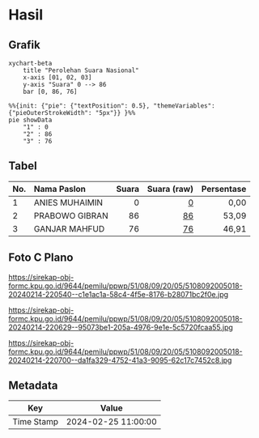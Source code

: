 # Hasil

## Grafik

```mermaid
xychart-beta
    title "Perolehan Suara Nasional"
    x-axis [01, 02, 03]
    y-axis "Suara" 0 --> 86
    bar [0, 86, 76]
```

```mermaid
%%{init: {"pie": {"textPosition": 0.5}, "themeVariables": {"pieOuterStrokeWidth": "5px"}} }%%
pie showData
    "1" : 0
    "2" : 86
    "3" : 76
```

## Tabel

| No. | Nama Paslon    | Suara | Suara (raw) | Persentase |
|:--- |:-------------- | -----:| -----------:| ----------:|
| 1   | ANIES MUHAIMIN | 0     | [0][p-1]    | 0,00       |
| 2   | PRABOWO GIBRAN | 86    | [86][p-2]   | 53,09      |
| 3   | GANJAR MAHFUD  | 76    | [76][p-3]   | 46,91      |


[p-1]: https://github.com/gigit-pemilu/pemilu-2024/blob/main/pilpres/hitung-suara/sub/51-bali/sub/08-buleleng/sub/09-tejakula/sub/2005-bondalem/sub/018-tps/sub/paslon-1.txt
[p-2]: https://github.com/gigit-pemilu/pemilu-2024/blob/main/pilpres/hitung-suara/sub/51-bali/sub/08-buleleng/sub/09-tejakula/sub/2005-bondalem/sub/018-tps/sub/paslon-2.txt
[p-3]: https://github.com/gigit-pemilu/pemilu-2024/blob/main/pilpres/hitung-suara/sub/51-bali/sub/08-buleleng/sub/09-tejakula/sub/2005-bondalem/sub/018-tps/sub/paslon-3.txt

## Foto C Plano

https://sirekap-obj-formc.kpu.go.id/9644/pemilu/ppwp/51/08/09/20/05/5108092005018-20240214-220540--c1e1ac1a-58c4-4f5e-8176-b28071bc2f0e.jpg

https://sirekap-obj-formc.kpu.go.id/9644/pemilu/ppwp/51/08/09/20/05/5108092005018-20240214-220629--95073be1-205a-4976-9e1e-5c5720fcaa55.jpg

https://sirekap-obj-formc.kpu.go.id/9644/pemilu/ppwp/51/08/09/20/05/5108092005018-20240214-220700--da1fa329-4752-41a3-9095-62c17c7452c8.jpg


## Metadata

| Key        | Value               |
| ---------- | ------------------- |
| Time Stamp | 2024-02-25 11:00:00 |



